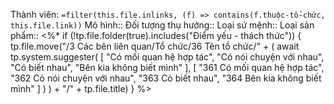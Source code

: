 Thành viên: `=filter(this.file.inlinks, (f) => contains(f.thuộc-tổ-chức, this.file.link))`
Mô hình::
Đối tượng thụ hưởng::
Loại sứ mệnh::
Loại sản phẩm::
<%* if (!tp.file.folder(true).includes("Điểm yếu - thách thức")) {
	tp.file.move("/3 Các bên liên quan/Tổ chức/36 Tên tổ chức/" + (
		await tp.system.suggester(
			[ "Có mối quan hệ hợp tác", "Có nói chuyện với nhau", "Có biết nhau", "Bên kia không biết mình" ], 
			[ "361 Có mối quan hệ hợp tác", "362 Có nói chuyện với nhau", "363 Có biết nhau", "364 Bên kia không biết mình" ]
		)
	)  + "/" + tp.file.title)
} %>
